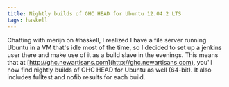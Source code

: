 ```yaml
---
title: Nightly builds of GHC HEAD for Ubuntu 12.04.2 LTS
tags: haskell
---
```


Chatting with merijn on #haskell, I realized I have a file server running Ubuntu in a VM that's idle most of the time, so I decided to set up a jenkins user there and make use of it as a build slave in the evenings.  This means that at [http://ghc.newartisans.com](http://ghc.newartisans.com), you'll now find nightly builds of GHC HEAD for Ubuntu as well (64-bit).  It also includes fulltest and nofib results for each build.
